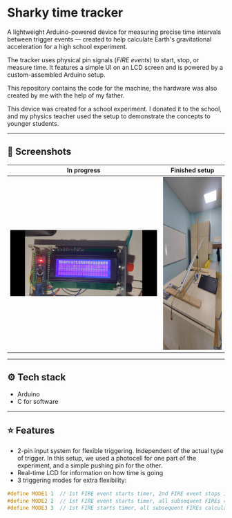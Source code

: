 # Sharky time tracker

A lightweight Arduino-powered device for measuring precise time intervals between trigger events — 
created to help calculate Earth's gravitational acceleration for a high school experiment.


The tracker uses physical pin signals (*FIRE events*) to start, stop, or measure time. It features a simple UI on an LCD screen and is powered by a custom-assembled Arduino setup.


This repository contains the code for the machine; the hardware was also created by me with the help of my father.


This device was created for a school experiment. I donated it to the school, and my physics teacher
used the setup to demonstrate the concepts to younger students.

---
## 📸 Screenshots

| In progress | Finished setup |
|:----------------------:|:--------------------:|
|<img src="docs/sharkyInDevelopment.jpg" alt="In Progress" width="500"/> | <img src="docs/setup.jpg" alt="The setup" height="400"/> |

---
## ⚙️ Tech stack
- Arduino
- C for software

---
## ⭐ Features
- 2-pin input system for flexible triggering. Independent of the actual type of trigger. In this setup, we used a photocell for one part of the experiment, and a simple pushing pin for the other.
- Real-time LCD for information on how time is going
- 3 triggering modes for extra flexibility:
 ```c
#define MODE1 1  // 1st FIRE event starts timer, 2nd FIRE event stops it
#define MODE2 2  // 1st FIRE event starts timer, all subsequent FIREs calculate time since start
#define MODE3 3  // 1st FIRE starts timer, all subsequent FIREs calculate lap time since last FIRE
```


